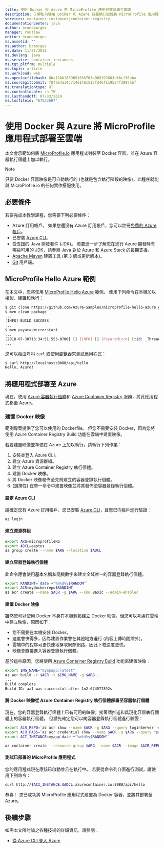 ```yaml
---
title: 使用 Docker 與 Azure 將 MicroProfile 應用程式部署至雲端
description: 了解如何使用 Docker 和 Azure 容器執行個體將 MicroProfile 應用程式部署至雲端。
services: container-instances;container-registry
documentationcenter: java
author: brunoborges
manager: routlaw
editor: brunoborges
ms.assetid: ''
ms.author: brborges
ms.date: 11/21/2018
ms.devlang: java
ms.service: container-instances
ms.tgt_pltfrm: multiple
ms.topic: article
ms.workload: web
ms.openlocfilehash: 6ba12bb183969103676fa988199603df6cf36bba
ms.sourcegitcommit: f8faa4a14c714e148c513fd46f119524f3897abf
ms.translationtype: HT
ms.contentlocale: zh-TW
ms.lasthandoff: 07/03/2019
ms.locfileid: "67533607"
---
```

# <a name="deploy-a-microprofile-app-to-the-cloud-by-using-docker-and-azure"></a>使用 Docker 與 Azure 將 MicroProfile 應用程式部署至雲端

本文會示範如何將 [MicroProfile.io] 應用程式封裝至 Docker 容器，並在 Azure 容器執行個體上加以執行。

> [!NOTE]
> 只要 Docker 容器映像是可自動執行的 (也就是包含執行階段的映像)，此程序就能與 MicroProfile.io 的任何實作搭配使用。

## <a name="prerequisites"></a>必要條件

若要完成本教學課程，您需要下列必要條件：

* Azure 訂用帳戶。 如果您還沒有 Azure 訂用帳戶，您可以註冊[免費的 Azure 帳戶]。
* 已安裝 [Azure CLI]。
* 受支援的 Java 開發套件 (JDK)。 若要進一步了解您在進行 Azure 開發時有哪些可用的 JDK，請參閱 [Java 對於 Azure 和 Azure Stack 的長期支援](https://aka.ms/azure-jdks)。
* [Apache Maven] 建置工具 (第 3 版或更新版本)。
* [Git] 用戶端。

## <a name="microprofile-hello-azure-sample"></a>MicroProfile Hello Azure 範例

在本文中，您將使用 [MicroProfile Hello Azure](https://github.com/azure-samples/microprofile-hello-azure) 範例。 使用下列命令在本機加以複製、建置和執行：

```bash
$ git clone https://github.com/Azure-Samples/microprofile-hello-azure.git
$ mvn clean package
...
[INFO] BUILD SUCCESS
...
$ mvn payara-micro:start
...
[2018-07-30T13:34:51.553-0700] [] [INFO] [] [PayaraMicro] [tid: _ThreadID=1 _ThreadName=main] [timeMillis: 1532982891553] [levelValue: 800] Payara Micro  5.182 #badassmicrofish (build 303) ready in 10,304 (ms)
...
```

您可以藉由呼叫 `curl` 或使用[瀏覽器](http://localhost:8080/api/hello)來測試應用程式：

```bash
$ curl http://localhost:8080/api/hello
Hello, Azure!
```

## <a name="deploy-the-app-to-azure"></a>將應用程式部署至 Azure

現在，使用 [Azure 容器執行個體]和 [Azure Container Registry] 服務，將此應用程式移至 Azure。

### <a name="build-a-docker-image"></a>建置 Docker 映像

範例專案提供了您可以使用的 Dockerfile。 但您不需要安裝 Docker，因為您將使用 Azure Container Registry Build 功能在雲端中建置映像。

若要建置映像並準備在 Azure 上加以執行，請執行下列作業：

1. 安裝並登入 Azure CLI。
1. 建立 Azure 資源群組。
1. 建立 Azure Container Registry 執行個體。
1. 建置 Docker 映像。
1. 將 Docker 映像發佈至先前建立的容器登錄執行個體。
1. (選擇性) 在單一命令中建置映像並將其發佈至容器登錄執行個體。


#### <a name="set-up-the-azure-cli"></a>設定 Azure CLI

請確定您有 Azure 訂用帳戶、您已安裝 [Azure CLI](https://docs.microsoft.com/cli/azure/install-azure-cli?view=azure-cli-latest)，且您已向帳戶進行驗證：

```bash
az login
```

#### <a name="create-a-resource-group"></a>建立資源群組

```bash
export ARG=microprofileRG
export ADCL=eastus
az group create --name $ARG --location $ADCL
```

#### <a name="create-a-container-registry-instance"></a>建立容器登錄執行個體

此命令應會使用基本名稱和隨機數字來建立全域唯一的容器登錄執行個體。

```bash
export RANDINT=`date +"%m%d%y$RANDOM"`
export ACR=mydockerrepo$RANDINT
az acr create --name $ACR -g $ARG --sku Basic --admin-enabled
```

#### <a name="build-the-docker-image"></a>建置 Docker 映像

雖然您可以使用 Docker 本身在本機輕鬆建立 Docker 映像，但您可以考慮在雲端中建立映像，原因如下：

* 您不需要在本機安裝 Docker。
* 速度會快得多，因為建置作業會在其他地方進行 (內容上傳時間除外)。
* 雲端中的程序可更快速地存取網際網路，因此下載速度更快。
* 映像會直接進入容器登錄執行個體。

基於這些原因，您將使用 [Azure Container Registry Build] 功能來建置映像：

```bash
export IMG_NAME="mympapp:latest"
az acr build -r $ACR -t $IMG_NAME -g $ARG .
...
Build complete
Build ID: aa1 was successful after 1m2.674577892s
```

#### <a name="deploy-the-docker-image-from-the-azure-container-registry-instance-to-container-instances"></a>將 Docker 映像從 Azure Container Registry 執行個體部署至容器執行個體

現在，您的容器登錄執行個體上已有可用的映像，接著請推送和具現化容器執行個體上的容器執行個體。 但請先確定您可以向容器登錄執行個體進行驗證：

```bash
export ACR_REPO=`az acr show --name $ACR -g $ARG --query loginServer -o tsv`
export ACR_PASS=`az acr credential show --name $ACR -g $ARG --query "passwords[0].value" -o tsv`
export ACI_INSTANCE=myapp`date +"%m%d%y$RANDOM"`

az container create --resource-group $ARG --name $ACR --image $ACR_REPO/$IMG_NAME --cpu 1 --memory 1 --registry-login-server $ACR_REPO --registry-username $ACR --registry-password $ACR_PASS --dns-name-label $ACI_INSTANCE --ports 8080
```

#### <a name="test-your-deployed-microprofile-application"></a>測試已部署的 MicroProfile 應用程式

您的應用程式現在應該已啟動並且在執行中。 若要從命令列介面進行測試，請使用下列命令：

```bash
curl http://$ACI_INSTANCE.$ADCL.azurecontainer.io:8080/api/hello
````

恭喜！ 您已成功將 MicroProfile 應用程式建置為 Docker 容器，並將其部署至 Azure。

## <a name="next-steps"></a>後續步驟

如需本文所討論之各種技術的詳細資訊，請參閱：

* [從 Azure CLI 登入 Azure](/azure/xplat-cli-connect)

<!-- URL List -->

[Azure Container Registry Build]: https://docs.microsoft.com/azure/container-registry/container-registry-build-overview
[MicroProfile.io]: https://microprofile.io
[Azure CLI]: /cli/azure/overview
[Azure for Java Developers]: https://docs.microsoft.com/java/azure/
[Azure portal]: https://portal.azure.com/
[免費的 Azure 帳戶]: https://azure.microsoft.com/pricing/free-trial/
[Git]: https://github.com/
[Apache Maven]: http://maven.apache.org/
[Java Development Kit (JDK)]: https://aka.ms/azure-jdks
<!-- http://www.oracle.com/technetwork/java/javase/downloads/ -->
[Azure 容器執行個體]: https://docs.microsoft.com/azure/container-instances/
[Azure Container Registry]:  https://docs.microsoft.com/azure/container-registry
